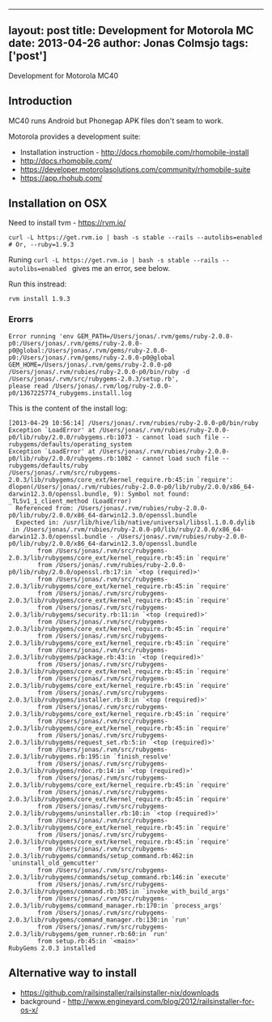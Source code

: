 
---
layout: post
title: Development for Motorola MC
date: 2013-04-26
author: Jonas Colmsjo
tags: ['post']
---

Development for Motorola MC40 





## Introduction

MC40 runs Android but Phonegap APK files don't seam to work.

Motorola provides a development suite:

 * Installation instruction - http://docs.rhomobile.com/rhomobile-install
 * http://docs.rhomobile.com/
 * https://developer.motorolasolutions.com/community/rhomobile-suite
 * https://app.rhohub.com/



## Installation on OSX


Need to install tvm  - https://rvm.io/

```
curl -L https://get.rvm.io | bash -s stable --rails --autolibs=enabled # Or, --ruby=1.9.3
```


Runing `curl -L https://get.rvm.io | bash -s stable --rails --autolibs=enabled ` gives me an error, see below.

Run this instread:

```
rvm install 1.9.3
```


### Erorrs

```
Error running 'env GEM_PATH=/Users/jonas/.rvm/gems/ruby-2.0.0-p0:/Users/jonas/.rvm/gems/ruby-2.0.0-p0@global:/Users/jonas/.rvm/gems/ruby-2.0.0-p0:/Users/jonas/.rvm/gems/ruby-2.0.0-p0@global GEM_HOME=/Users/jonas/.rvm/gems/ruby-2.0.0-p0 /Users/jonas/.rvm/rubies/ruby-2.0.0-p0/bin/ruby -d /Users/jonas/.rvm/src/rubygems-2.0.3/setup.rb',
please read /Users/jonas/.rvm/log/ruby-2.0.0-p0/1367225774_rubygems.install.log
```

This is the content of the install log:

```
[2013-04-29 10:56:14] /Users/jonas/.rvm/rubies/ruby-2.0.0-p0/bin/ruby
Exception `LoadError' at /Users/jonas/.rvm/rubies/ruby-2.0.0-p0/lib/ruby/2.0.0/rubygems.rb:1073 - cannot load such file -- rubygems/defaults/operating_system
Exception `LoadError' at /Users/jonas/.rvm/rubies/ruby-2.0.0-p0/lib/ruby/2.0.0/rubygems.rb:1082 - cannot load such file -- rubygems/defaults/ruby
/Users/jonas/.rvm/src/rubygems-2.0.3/lib/rubygems/core_ext/kernel_require.rb:45:in `require': dlopen(/Users/jonas/.rvm/rubies/ruby-2.0.0-p0/lib/ruby/2.0.0/x86_64-darwin12.3.0/openssl.bundle, 9): Symbol not found: _TLSv1_1_client_method (LoadError)
  Referenced from: /Users/jonas/.rvm/rubies/ruby-2.0.0-p0/lib/ruby/2.0.0/x86_64-darwin12.3.0/openssl.bundle
  Expected in: /usr/lib/hive/lib/native/universal/libssl.1.0.0.dylib
 in /Users/jonas/.rvm/rubies/ruby-2.0.0-p0/lib/ruby/2.0.0/x86_64-darwin12.3.0/openssl.bundle - /Users/jonas/.rvm/rubies/ruby-2.0.0-p0/lib/ruby/2.0.0/x86_64-darwin12.3.0/openssl.bundle
        from /Users/jonas/.rvm/src/rubygems-2.0.3/lib/rubygems/core_ext/kernel_require.rb:45:in `require'
        from /Users/jonas/.rvm/rubies/ruby-2.0.0-p0/lib/ruby/2.0.0/openssl.rb:17:in `<top (required)>'
        from /Users/jonas/.rvm/src/rubygems-2.0.3/lib/rubygems/core_ext/kernel_require.rb:45:in `require'
        from /Users/jonas/.rvm/src/rubygems-2.0.3/lib/rubygems/core_ext/kernel_require.rb:45:in `require'
        from /Users/jonas/.rvm/src/rubygems-2.0.3/lib/rubygems/security.rb:11:in `<top (required)>'
        from /Users/jonas/.rvm/src/rubygems-2.0.3/lib/rubygems/core_ext/kernel_require.rb:45:in `require'
        from /Users/jonas/.rvm/src/rubygems-2.0.3/lib/rubygems/core_ext/kernel_require.rb:45:in `require'
        from /Users/jonas/.rvm/src/rubygems-2.0.3/lib/rubygems/package.rb:43:in `<top (required)>'
        from /Users/jonas/.rvm/src/rubygems-2.0.3/lib/rubygems/core_ext/kernel_require.rb:45:in `require'
        from /Users/jonas/.rvm/src/rubygems-2.0.3/lib/rubygems/core_ext/kernel_require.rb:45:in `require'
        from /Users/jonas/.rvm/src/rubygems-2.0.3/lib/rubygems/installer.rb:8:in `<top (required)>'
        from /Users/jonas/.rvm/src/rubygems-2.0.3/lib/rubygems/core_ext/kernel_require.rb:45:in `require'
        from /Users/jonas/.rvm/src/rubygems-2.0.3/lib/rubygems/core_ext/kernel_require.rb:45:in `require'
        from /Users/jonas/.rvm/src/rubygems-2.0.3/lib/rubygems/request_set.rb:5:in `<top (required)>'
        from /Users/jonas/.rvm/src/rubygems-2.0.3/lib/rubygems.rb:195:in `finish_resolve'
        from /Users/jonas/.rvm/src/rubygems-2.0.3/lib/rubygems/rdoc.rb:14:in `<top (required)>'
        from /Users/jonas/.rvm/src/rubygems-2.0.3/lib/rubygems/core_ext/kernel_require.rb:45:in `require'
        from /Users/jonas/.rvm/src/rubygems-2.0.3/lib/rubygems/core_ext/kernel_require.rb:45:in `require'
        from /Users/jonas/.rvm/src/rubygems-2.0.3/lib/rubygems/uninstaller.rb:10:in `<top (required)>'
        from /Users/jonas/.rvm/src/rubygems-2.0.3/lib/rubygems/core_ext/kernel_require.rb:45:in `require'
        from /Users/jonas/.rvm/src/rubygems-2.0.3/lib/rubygems/core_ext/kernel_require.rb:45:in `require'
        from /Users/jonas/.rvm/src/rubygems-2.0.3/lib/rubygems/commands/setup_command.rb:462:in `uninstall_old_gemcutter'
        from /Users/jonas/.rvm/src/rubygems-2.0.3/lib/rubygems/commands/setup_command.rb:146:in `execute'
        from /Users/jonas/.rvm/src/rubygems-2.0.3/lib/rubygems/command.rb:305:in `invoke_with_build_args'
        from /Users/jonas/.rvm/src/rubygems-2.0.3/lib/rubygems/command_manager.rb:170:in `process_args'
        from /Users/jonas/.rvm/src/rubygems-2.0.3/lib/rubygems/command_manager.rb:130:in `run'
        from /Users/jonas/.rvm/src/rubygems-2.0.3/lib/rubygems/gem_runner.rb:60:in `run'
        from setup.rb:45:in `<main>'
RubyGems 2.0.3 installed
```


## Alternative way to install

 * https://github.com/railsinstaller/railsinstaller-nix/downloads
 * background - http://www.engineyard.com/blog/2012/railsinstaller-for-os-x/



